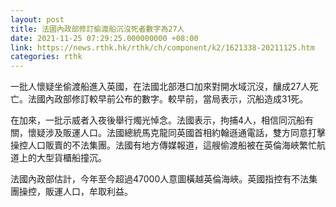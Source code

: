```yaml
---
layout: post
title: 法國內政部修訂偷渡船沉沒死者數字為27人
date: 2021-11-25 07:29:25.000000000 +08:00
link: https://news.rthk.hk/rthk/ch/component/k2/1621338-20211125.htm
categories: rthk
---
```


一批人懷疑坐偷渡船進入英國，在法國北部港口加來對開水域沉沒，釀成27人死亡。法國內政部修訂較早前公布的數字。較早前，當局表示，沉船造成31死。

在加來，一批示威者入夜後舉行燭光悼念。法國表示，拘捕4人，相信同沉船有關，懷疑涉及販運人口。法國總統馬克龍同英國首相約翰遜通電話，雙方同意打擊操控人口販賣的不法集團。法國有地方傳媒報道，這艘偷渡船被在英倫海峽繁忙航道上的大型貨櫃船撞沉。

法國內政部估計，今年至今超過47000人意圖橫越英倫海峽。英國指控有不法集團操控，販運人口，牟取利益。
